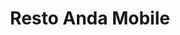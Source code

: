 ---
title: 'Resto Anda Mobile'
category: 'Mobile Apps'
image: '../../assets/mobile-restoanda.png'
created_at: '2023/07/01'
---